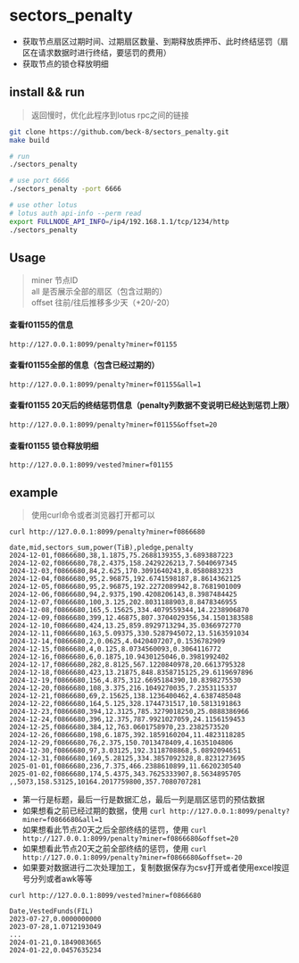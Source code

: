 # sectors_penalty
- 获取节点扇区过期时间、过期扇区数量、到期释放质押币、此时终结惩罚（扇区在请求数据时进行终结，要惩罚的费用）
- 获取节点的锁仓释放明细
## install && run
> 返回慢时，优化此程序到lotus rpc之间的链接
```bash
git clone https://github.com/beck-8/sectors_penalty.git
make build

# run
./sectors_penalty

# use port 6666
./sectors_penalty -port 6666

# use other lotus
# lotus auth api-info --perm read
export FULLNODE_API_INFO=/ip4/192.168.1.1/tcp/1234/http
./sectors_penalty
```
## Usage
> miner 节点ID  
all 是否展示全部的扇区（包含过期的）  
offset 往前/往后推移多少天（+20/-20）  
#### 查看f01155的信息  
```
http://127.0.0.1:8099/penalty?miner=f01155
```
#### 查看f01155全部的信息（包含已经过期的）
```
http://127.0.0.1:8099/penalty?miner=f01155&all=1
```
#### 查看f01155 20天后的终结惩罚信息（penalty列数据不变说明已经达到惩罚上限）
```
http://127.0.0.1:8099/penalty?miner=f01155&offset=20
```
#### 查看f01155 锁仓释放明细
```
http://127.0.0.1:8099/vested?miner=f01155
```

## example
>  使用curl命令或者浏览器打开都可以  

`curl http://127.0.0.1:8099/penalty?miner=f0866680`

```
date,mid,sectors_sum,power(TiB),pledge,penalty
2024-12-01,f0866680,38,1.1875,75.2688139355,3.6893887223
2024-12-02,f0866680,78,2.4375,158.2429226213,7.5040697345
2024-12-03,f0866680,84,2.625,170.3091640243,8.0580883233
2024-12-04,f0866680,95,2.96875,192.6741598187,8.8614362125
2024-12-05,f0866680,95,2.96875,192.2272089942,8.7681901009
2024-12-06,f0866680,94,2.9375,190.4208206143,8.3987484425
2024-12-07,f0866680,100,3.125,202.8031188903,8.8478346955
2024-12-08,f0866680,165,5.15625,334.4079559344,14.2238906870
2024-12-09,f0866680,399,12.46875,807.3704029356,34.1501383588
2024-12-10,f0866680,424,13.25,859.8929713294,35.0366972770
2024-12-11,f0866680,163,5.09375,330.5287945072,13.5163591034
2024-12-14,f0866680,2,0.0625,4.0420407207,0.1536782909
2024-12-15,f0866680,4,0.125,8.0734560093,0.3064116772
2024-12-16,f0866680,6,0.1875,10.9430125046,0.3981992402
2024-12-17,f0866680,282,8.8125,567.1220840978,20.6613795328
2024-12-18,f0866680,423,13.21875,848.8358715125,29.6119697896
2024-12-19,f0866680,156,4.875,312.6695184390,10.8398275530
2024-12-20,f0866680,108,3.375,216.1049270035,7.2353115337
2024-12-21,f0866680,69,2.15625,138.1236400462,4.6387485048
2024-12-22,f0866680,164,5.125,328.1744731517,10.5813191863
2024-12-23,f0866680,394,12.3125,785.3279018250,25.0888386966
2024-12-24,f0866680,396,12.375,787.9921027059,24.1156159453
2024-12-25,f0866680,384,12,763.0601758970,23.2382573520
2024-12-26,f0866680,198,6.1875,392.1859160204,11.4823118285
2024-12-29,f0866680,76,2.375,150.7013478409,4.1635104806
2024-12-30,f0866680,97,3.03125,192.3118708868,5.0892094651
2024-12-31,f0866680,169,5.28125,334.3857092328,8.8231273695
2025-01-01,f0866680,236,7.375,466.2388610899,11.6620230540
2025-01-02,f0866680,174,5.4375,343.7625333907,8.5634895705
,,5073,158.53125,10164.2017759800,357.7080707281
```
- 第一行是标题，最后一行是数据汇总，最后一列是扇区惩罚的预估数据
- 如果想看之前已经过期的数据，使用 `curl http://127.0.0.1:8099/penalty?miner=f0866680&all=1`
- 如果想看此节点20天之后全部终结的惩罚，使用 `curl http://127.0.0.1:8099/penalty?miner=f0866680&offset=20`
- 如果想看此节点20天之前全部终结的惩罚，使用 `curl http://127.0.0.1:8099/penalty?miner=f0866680&offset=-20`
- 如果要对数据进行二次处理加工，复制数据保存为csv打开或者使用excel按逗号分列或者awk等等

`curl http://127.0.0.1:8099/vested?miner=f0866680`
```
Date,VestedFunds(FIL)
2023-07-27,0.0000000000
2023-07-28,1.0712193049
...
2024-01-21,0.1849083665
2024-01-22,0.0457635234
```